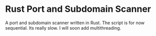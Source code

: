 # Rust Port and Subdomain Scanner
 A port and subdomain scanner written in Rust. The script is for now sequential. Its really slow. I will soon add multithreading.
